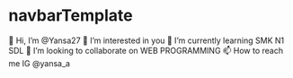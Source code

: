 # navbarTemplate
👋 Hi, I’m @Yansa27
👀 I’m interested in you
🌱 I’m currently learning SMK N1 SDL
💞️ I’m looking to collaborate on WEB PROGRAMMING
📫 How to reach me IG @yansa_a